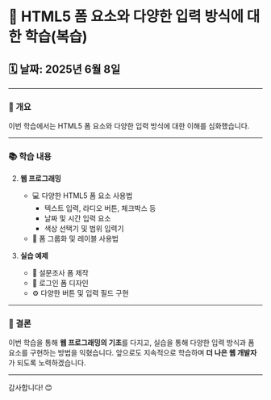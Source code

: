 # 📱 HTML5 폼 요소와 다양한 입력 방식에 대한 학습(복습)

## 🗓️ 날짜: 2025년 6월 8일

---

### 🌟 개요
이번 학습에서는 HTML5 폼 요소와 다양한 입력 방식에 대한 이해를 심화했습니다.

---

### 📚 학습 내용

2. **웹 프로그래밍**
   - 💻 다양한 HTML5 폼 요소 사용법
     - 텍스트 입력, 라디오 버튼, 체크박스 등
     - 날짜 및 시간 입력 요소
     - 색상 선택기 및 범위 입력기
   - 📑 폼 그룹화 및 레이블 사용법

3. **실습 예제**
   - 📝 설문조사 폼 제작
   - 🔐 로그인 폼 디자인
   - ⚙️ 다양한 버튼 및 입력 필드 구현

---

### 🎯 결론
이번 학습을 통해 **웹 프로그래밍의 기초**를 다지고, 실습을 통해 다양한 입력 방식과 폼 요소를 구현하는 방법을 익혔습니다. 앞으로도 지속적으로 학습하며 **더 나은 웹 개발자**가 되도록 노력하겠습니다.

---

감사합니다! 😊

